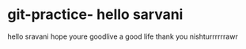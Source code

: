# git-practice- hello sarvani
hello sravani hope youre goodlive a good life 
thank you nishturrrrrrawr
